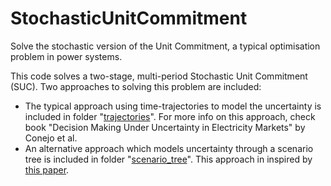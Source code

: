 # StochasticUnitCommitment
Solve the stochastic version of the Unit Commitment, a typical optimisation problem in power systems.

This code solves a two-stage, multi-period Stochastic Unit Commitment (SUC). Two approaches to solving this problem are included:

- The typical approach using time-trajectories to model the uncertainty is included in folder "[trajectories](trajectories/)". For more info on this approach, check book "Decision Making Under Uncertainty in Electricity Markets" by Conejo et al.
- An alternative approach which models uncertainty  through a scenario tree is included in folder "[scenario_tree](trajectories/)". This approach in inspired by [this paper](https://ieeexplore.ieee.org/document/6026941).
